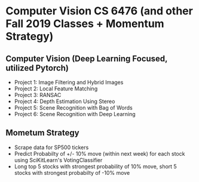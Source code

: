 # Computer Vision CS 6476 (and other Fall 2019 Classes + Momentum Strategy)

## Computer Vision (Deep Learning Focused, utilized Pytorch)
* Project 1: Image Filtering and Hybrid Images
* Project 2: Local Feature Matching
* Project 3: RANSAC
* Project 4: Depth Estimation Using Stereo
* Project 5: Scene Recognition with Bag of Words
* Project 6: Scene Recognition with Deep Learning

## Mometum Strategy
* Scrape data for SP500 tickers
* Predict Probabilty of +/- 10% move (within next week) for each stock using SciKitLearn's VotingClassifier
* Long top 5 stocks with strongest probability of 10% move, short 5 stocks with strongest probabilty of -10% move 
